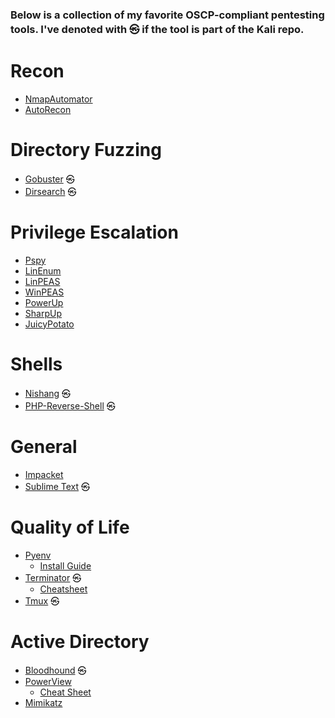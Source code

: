 ### Below is a collection of my favorite OSCP-compliant pentesting tools. I've denoted with ㉿ if the tool is part of the Kali repo.

# Recon
* [NmapAutomator](https://github.com/21y4d/nmapAutomator)
* [AutoRecon](https://github.com/Tib3rius/AutoRecon)

# Directory Fuzzing
* [Gobuster](https://github.com/OJ/gobuster) ㉿
* [Dirsearch](https://github.com/maurosoria/dirsearch) ㉿

# Privilege Escalation
* [Pspy](https://github.com/DominicBreuker/pspy)
* [LinEnum](https://github.com/rebootuser/LinEnum)
* [LinPEAS](https://github.com/carlospolop/privilege-escalation-awesome-scripts-suite/tree/master/linPEAS)
* [WinPEAS](https://github.com/carlospolop/privilege-escalation-awesome-scripts-suite/tree/master/winPEAS)
* [PowerUp](https://github.com/PowerShellEmpire/PowerTools/blob/master/PowerUp/PowerUp.ps1)
* [SharpUp](https://github.com/GhostPack/SharpUp)
* [JuicyPotato](https://github.com/ohpe/juicy-potato)

# Shells
* [Nishang](https://github.com/samratashok/nishang/blob/master/Shells/Invoke-PowerShellTcp.ps1) ㉿
* [PHP-Reverse-Shell](https://github.com/pentestmonkey/php-reverse-shell/blob/master/php-reverse-shell.php) ㉿

# General 
* [Impacket](https://github.com/SecureAuthCorp/impacket)
* [Sublime Text](https://www.sublimetext.com/docs/linux_repositories.html) ㉿

# Quality of Life
* [Pyenv](https://github.com/pyenv/pyenv)
  * [Install Guide](https://www.kali.org/docs/general-use/using-eol-python-versions/)
* [Terminator](https://github.com/gnome-terminator/terminator) ㉿
  * [Cheatsheet](https://github.com/spabinger/terminator-cheat-sheet)
* [Tmux](https://github.com/tmux/tmux/wiki) ㉿

# Active Directory
* [Bloodhound](https://github.com/BloodHoundAD/BloodHound) ㉿
* [PowerView](https://github.com/PowerShellMafia/PowerSploit/blob/master/Recon/PowerView.ps1)
  * [Cheat Sheet](https://gist.github.com/HarmJ0y/184f9822b195c52dd50c379ed3117993)
* [Mimikatz](https://github.com/gentilkiwi/mimikatz/)
